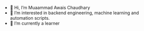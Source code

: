 - 👋 Hi, I’m Muaammad Awais Chaudhary
- 👀 I’m interested in backend engineering, machine learning and automation scripts.
- 🌱 I’m currently a learner 

<!---
awaisraza7852/awaisraza7852 is a ✨ special ✨ repository because its `README.md` (this file) appears on your GitHub profile.
You can click the Preview link to take a look at your changes.
--->
